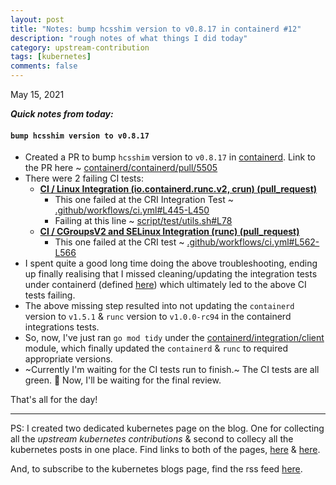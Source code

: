 ```yaml
---
layout: post
title: "Notes: bump hcsshim version to v0.8.17 in containerd #12"
description: "rough notes of what things I did today"
category: upstream-contribution
tags: [kubernetes]
comments: false
---
```


May 15, 2021

***Quick notes from today:***

#### `bump hcsshim version to v0.8.17`

- Created a PR to bump `hcsshim` version to `v0.8.17` in [containerd](https://github.com/containerd/containerd). Link to the PR here ~ [containerd/containerd/pull/5505](https://github.com/containerd/containerd/pull/5505)
- There were 2 failing CI tests:
    - **[CI / Linux Integration (io.containerd.runc.v2, crun) (pull_request)](https://github.com/containerd/containerd/pull/5505/checks?check_run_id=2590402439)**
        - This one failed at the CRI Integration Test ~ [.github/workflows/ci.yml#L445-L450](https://github.com/containerd/containerd/blob/08fa9ab625103b43174497911caf74bdeb0fc0f9/.github/workflows/ci.yml#L445-L450)
        - Failing at this line ~ [script/test/utils.sh#L78](https://github.com/containerd/containerd/blob/master/script/test/utils.sh#L78)
    - **[CI / CGroupsV2 and SELinux Integration (runc) (pull_request)](https://github.com/containerd/containerd/pull/5505/checks?check_run_id=2590402511)**
        - This one failed at the CRI test ~ [.github/workflows/ci.yml#L562-L566](https://github.com/containerd/containerd/blob/master/.github/workflows/ci.yml#L562-L566)
- I spent quite a good long time doing the above troubleshooting, ending up finally realising that I missed cleaning/updating the integration tests under containerd (defined [here](https://github.com/containerd/containerd/tree/master/integration)) which ultimately led to the above CI tests failing.
- The above missing step resulted into not updating the `containerd` version to `v1.5.1` & `runc` version to `v1.0.0-rc94` in the containerd integrations tests.
- So, now, I've just ran `go mod tidy` under the [containerd/integration/client](https://github.com/containerd/containerd/tree/master/integration) module, which finally updated the `containerd` & `runc` to required appropriate versions. 
- ~Currently I'm waiting for the CI tests run to finish.~ The CI tests are all green. 🎊 Now, I'll be waiting for the final review.

That's all for the day!

---

PS: I created two dedicated kubernetes page on the blog. One for collecting all the *upstream kubernetes contributions* & second to collecy all the kubernetes posts in one place. Find links to both of the pages, [here](https://www.psaggu.com/kubernetes-blogs.html) & [here](https://www.psaggu.com/kubernetes.html). 

And, to subscribe to the kubernetes blogs page, find the rss feed [here](https://www.psaggu.com/kubernetes.xml).
